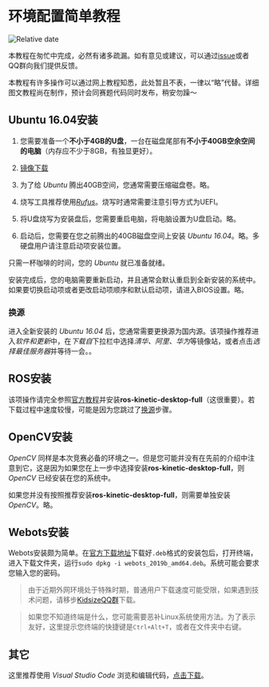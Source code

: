 # 环境配置简单教程

![Relative date](https://img.shields.io/date/1568993346)

本教程在匆忙中完成，必然有诸多疏漏。如有意见或建议，可以通过[issue](https://github.com/Sciroccogti/SEURoboCup2019Kidsize/issues)或者QQ群向我们提供反馈。

本教程有许多操作可以通过网上教程知悉，此处暂且不表，一律以“略”代替。详细图文教程尚在制作，预计会同赛题代码同时发布，稍安勿躁～

## Ubuntu 16.04安装

1. 您需要准备一个**不小于4GB的U盘**，一台在磁盘尾部有**不小于40GB空余空间的电脑**（内存应不少于8GB，有独显更好）。

2. [镜像下载](http://releases.ubuntu.com/16.04/ubuntu-16.04.6-desktop-amd64.iso)

3. 为了给 *Ubuntu* 腾出40GB空间，您通常需要压缩磁盘卷。略。

4. 烧写工具推荐使用[*Rufus*](https://rufus.ie/)。烧写时通常需要注意引导方式为UEFI。

5. 将U盘烧写为安装盘后，您需要重启电脑，将电脑设置为U盘启动。略。

6. 启动后，您需要在您之前腾出的40GB磁盘空间上安装 *Ubuntu 16.04*。略。多硬盘用户请注意启动项安装位置。

只需一杯咖啡的时间，您的 *Ubuntu* 就已准备就绪。

安装完成后，您的电脑需要重新启动，并且通常会默认重启到全新安装的系统中。如果要切换启动项或者更改启动项顺序和默认启动项，请进入BIOS设置。略。

### 换源

进入全新安装的 *Ubuntu 16.04* 后，您通常需要更换源为国内源。该项操作推荐进入*软件和更新*中，在*下载自*下拉栏中选择*清华、阿里、华为*等镜像站，或者点击*选择最佳服务器*并等待一会。。

## ROS安装

该项操作请完全参照[官方教程](http://wiki.ros.org/kinetic/Installation/Ubuntu)并安装**ros-kinetic-desktop-full**（这很重要）。若下载过程中速度较慢，可能是因为您跳过了[换源](#换源)步骤。

## OpenCV安装

*OpenCV* 同样是本次竞赛必备的环境之一。但是您可能并没有在先前的介绍中注意到它，这是因为如果您在上一步中选择安装**ros-kinetic-desktop-full**，则 *OpenCV* 已经安装在您的系统中。

如果您并没有按照推荐安装**ros-kinetic-desktop-full**，则需要单独安装 *OpenCV*。略。

## Webots安装

Webots安装颇为简单。在[官方下载地址](https://github.com/omichel/webots/releases/download/R2019b/webots_2019b_amd64.deb)下载好`.deb`格式的安装包后，打开终端，进入下载文件夹，运行`sudo dpkg -i webots_2019b_amd64.deb`。系统可能会要求您输入您的密码。

> 由于近期外网环境处于特殊时期，普通用户下载速度可能受限，如果遇到技术问题，请移步[KidsizeQQ群](https://jq.qq.com/?_wv=1027&k=55BwToG)下载。

> 如果您不知道终端是什么，您可能需要恶补Linux系统使用方法。为了表示友好，这里提示您终端的快捷键是`Ctrl+Alt+T`，或者在文件夹中右键。

## 其它

这里推荐使用 *Visual Studio Code* 浏览和编辑代码，[点击下载](https://az764295.vo.msecnd.net/stable/b37e54c98e1a74ba89e03073e5a3761284e3ffb0/code_1.38.1-1568209190_amd64.deb)。
